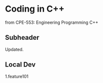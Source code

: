 # Coding in C++

from CPE-553: Engineering Programming C++

## Subheader

Updated.

## Local Dev

1.feature101